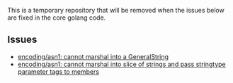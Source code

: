 This is a temporary repository that will be removed when the issues below are fixed in the core golang code.

## Issues
* [encoding/asn1: cannot marshal into a GeneralString](https://github.com/golang/go/issues/18832)
* [encoding/asn1: cannot marshal into slice of strings and pass stringtype parameter tags to members](https://github.com/golang/go/issues/18834)